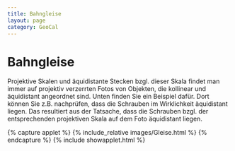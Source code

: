 ```yaml
---
title: Bahngleise
layout: page
category: GeoCal
---
```


# Bahngleise
Projektive Skalen und äquidistante Stecken bzgl. dieser Skala findet man immer auf projektiv verzerrten Fotos von Objekten, die kollinear und äquidistant angeordnet sind. Unten finden Sie ein Beispiel dafür. Dort können Sie z.B. nachprüfen, dass die Schrauben im Wirklichkeit äquidistant liegen. Das resultiert aus der Tatsache, dass die Schrauben bzgl. der entsprechenden projektiven Skala auf dem Foto äquidistant liegen.

{% capture applet %} {% include_relative images/Gleise.html %} {% endcapture %}
{% include showapplet.html %}
